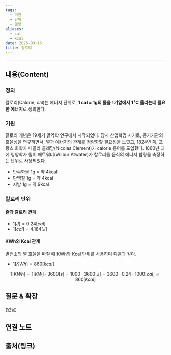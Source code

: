 ```yaml
---
tags:
  - 미완
  - 단위
  - 열량
aliases:
  - cal
  - kcal
date: 2025-03-16
title: 칼로리
---
```


---

## 내용(Content)

### 정의

칼로리(Calorie, cal)는 에너지 단위로, **1 cal = 1g의 물을 1기압에서 $1^{\circ}\mathrm{C}$ 올리는데 필요한 에너지**로 정의한다.

### 기원

칼로리 개념은 19세기 열역학 연구에서 시작되었다. 당시 산업혁명 시기로, 증기기관의 효율성을 연구하면서, 열과 에너지의 관계를 정량화할 필요성을 느꼇고, 1824년 쯤, 프랑스 화학자 니콜라 클레망(Nicolas Clement)가 calorie 용어를 도입했다. 1860년 대에 영양학자 윌버 애트워터(Wilbur Atwater)가 칼로리를 음식의 에너지 함량을 측정하는 단위로 사용되었다.

- 탄수화물 1g = 약 4kcal
- 단백질 1g = 약 4kcal
- 지방 1g = 약 9kcal

### 칼로리 단위

#### 줄과 칼로리 관계

- $1[J] = 0.24 [cal]$
- $1[cal] = 4.184[J]$

#### KWh와 Kcal 관계

발전소의 열 효율을 따질 때 KWh와 Kcal 단위를 사용하며 다음과 같다.

- $1[KWh] = 860[kcal]$

$$
1 [KWh] = 1 [KW] \cdot 3600 [s] = 1000 \cdot 3600 [J] = 3600 \cdot 0.24 \cdot 1000 [cal] \approx 860[kcal]
$$

## 질문 & 확장

(없음)

## 연결 노트

## 출처(링크)






